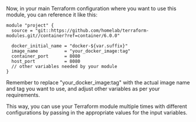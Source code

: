 Now, in your main Terraform configuration where you want to use this module, you can reference it like this:
```
module "project" {
  source = "git::https://github.com/homelab/terraform-modules.git//container?ref=container/6.0.0"

  docker_initial_name = "docker-${var.suffix}"
  image_name          = "your_docker_image:tag"
  container_port      = 8080
  host_port           = 8080
  // other variables needed by your module
}
```
Remember to replace "your_docker_image:tag" with the actual image name and tag you want to use, and adjust other variables as per your requirements.

This way, you can use your Terraform module multiple times with different configurations by passing in the appropriate values for the input variables. 
